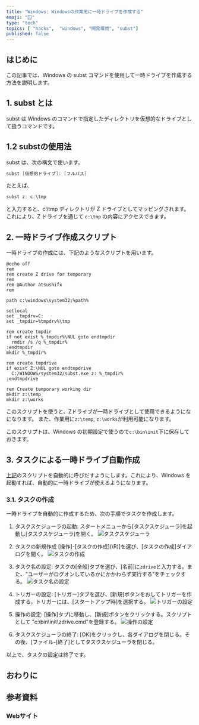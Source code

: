 ```yaml
---
title: "Windows: Windowsの作業用に一時ドライブを作成する"
emoji: "🪟"
type: "tech"
topics: [ "hacks",  "windows", "開発環境", "subst"]
published: false
---
```


## はじめに

この記事では、Windows の subst コマンドを使用して一時ドライブを作成する方法を説明します。

## 1. subst とは

subst は Windows のコマンドで指定したディレクトリを仮想的なドライブとして扱うコマンドです。

## 1.2 substの使用法

subst は、次の構文で使います。

```powershell
subst [仮想的ドライブ]: [フルパス]
```

たとえば、

```powershell
subst z: c:\tmp
```

と入力すると、c:\tmp ディレクトリが Z ドライブとしてマッピングされます。
これにより、Z ドライブを通じて  `c:\tmp` の内容にアクセスできます。

## 2. 一時ドライブ作成スクリプト

一時ドライブの作成には、下記のようなスクリプトを用います。

```powershell: zdrive.cmd
@echo off
rem
rem create Z drive for temporary
rem
rem @Author atsushifx
rem

path c:\windows\system32;%path%

setlocal
set _tmpdrv=C:
set _tmpdir=%tmpdrv%\tmp

rem create tmpdir
if not exist %_tmpdir%\NUL goto endtmpdir
  rmdir /s /q %_tmpdir%
:endtmpdir
mkdir %_tmpdir%

rem create tmpdrive
if exist Z:\NUL goto endtmpdrive
  C:/WINDOWS/system32/subst.exe z: %_tmpdir%
:endtmpdrive

rem Create temporary working dir
mkdir z:\temp
mkdir z:\works

```

このスクリプトを使うと、Zドライブが一時ドライブとして使用できるようになになります。
また、作業用に`z:\temp`, `z:\works`が利用可能になります。

このスクリプトは、Windows の初期設定で使うので`c:\bin\init`下に保存しておきます。

## 3. タスクによる一時ドライブ自動作成

[上記](#2-一時ドライブ作成スクリプト)のスクリプトを自動的に呼びだすようにします。これにより、Windows を起動すれば、自動的に一時ドライブが使えるようになります。

### 3.1.  タスクの作成

一時ドライブを自動的に作成するため、次の手順でタスクを作成します。

1. タスクスケジューラの起動:
    スタートメニューから\[タスクスケジューラ]を起動し\[タスクスケジューラ]を開く。
    ![タスクスケジューラ](https://i.imgur.com/oGTgTI0.png)

2. タスクの新規作成
    \[操作]-\[タスクの作成](\R)]を選び、\[タスクの作成]ダイアログを開く。
    ![タスクの作成](https://i.imgur.com/ljAzJgr.png)

3. タスク名の設定:
    タスクの\[全般]タブを選び、\[名前\]に`zdrive`と入力する。また、"ユーザーがログオンしているかにかかわらず実行する"をチェックする。
    ![タスク名の設定](https://i.imgur.com/eOOv4nI.png)

4. トリガーの設定:
    \[トリガー]タブを選び、\[新規\]ボタンをおしてトリガーを作成する。トリガーには、\[スタートアップ時]を選択する。
    ![トリガーの設定](https://i.imgur.com/ukqtS44.png)

5. 操作の設定:
   \[操作]タブに移動し、\[新規\]ボタンをクリックする。スクリプトとして "c:\bin\init\zdrive.cmd"を登録する。
   ![操作の設定](https://i.imgur.com/RZQXfE7.png)

6. タスクスケジューラの終了:
    \[OK]をクリックし、各ダイアログを閉じる。その後、\[ファイル\-\[終了]としてタスクスケジューラを閉じる。

以上で、タスクの設定は終了です。

## おわりに

## 参考資料

### Webサイト

